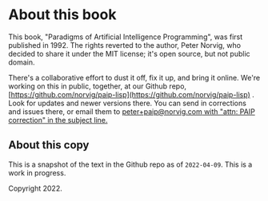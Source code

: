 # About this book

This book, "Paradigms of Artificial Intelligence Programming", was first published in 1992.
The rights reverted to the author, Peter Norvig, who decided to share it under the MIT license; it's open source, but not public domain.

There's a collaborative effort to dust it off, fix it up, and bring it online.
We're working on this in public, together, at our Github repo, [https://github.com/norvig/paip-lisp](https://github.com/norvig/paip-lisp) .
Look for updates and newer versions there.
You can send in corrections and issues there, or email them to 
[peter+paip@norvig.com with "attn: PAIP correction" in the subject line.](mailto:peter+paip@norvig.com?subject=attn%3a%20PAIP%20correction)


## About this copy

This is a snapshot of the text in the Github repo as of `2022-04-09`.
This is a work in progress.

Copyright 2022.
